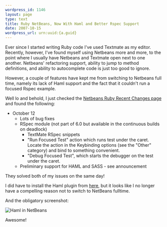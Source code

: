 ```yaml
--- 
wordpress_id: 1146
layout: page
type: text
title: Ruby NetBeans, Now With Haml and Better Rspec Support
date: 2007-10-15  
wordpress_url: urn:uuid:{a.guid}
---
```

<p>Ever since I started writing Ruby code I've used Textmate as my editor.  Recently, however, I've found myself using Netbeans more and more, to the point where I usually have Netbeans and Textmate open next to one another.  Netbeans' refactoring support, ability to jump to method definitions, and ability to autocomplete code is just too good to ignore.</p>

<p>However, a couple of features have kept me from switching to Netbeans full time, namely its lack of Haml support and the fact that it couldn't run a focused Rspec example.</p>

<p>Well lo and behold, I just checked the <a href="http://wiki.netbeans.org/wiki/view/RubyRecentChanges">Netbeans Ruby Recent Changes page</a> and found the following:</p>

<ul>
<li>October 12
<ul>
<li>Lots of bug fixes</li>
<li>RSpec module (not part of 6.0 but available in the continuous builds on deadlock)
<ul>
<li>TextMate RSpec snippets</li>
<li>"Run Focused Test" action which runs test under the caret. Locate the action in the Keybinding options (see the "Other" category) and bind to something convenient.</li>
<li>"Debug Focused Test", which starts the debugger on the test under the caret. </li>
</ul></li>
<li>Preliminary support for HAML and SASS - see announcement </li>
</ul></li>
</ul>

<p>They solved both of my issues on the same day!</p>

<p>I did have to install the Haml plugin from <a href="http://mediacast.sun.com/details.jsp?id=3759">here</a>, but it looks like I no longer have a compelling reason not to switch to NetBeans fulltime.</p>

<p>And the obligatory screenshot:</p>

<p><img src="http://farm3.static.flickr.com/2192/1578264725_7c53b1026e.jpg" alt="Haml in NetBeans" title="Haml in NetBeans"/></p>

<p>Awesome!</p>
